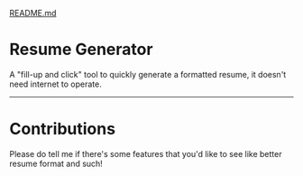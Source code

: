 [README.md](https://github.com/user-attachments/files/22166815/README.md)

# **Resume Generator**
A "fill-up and click" tool to quickly generate a formatted resume, it doesn't need internet to operate.

--- 


# Contributions
Please do tell me if there's some features that you'd like to see like better resume format and such! 

